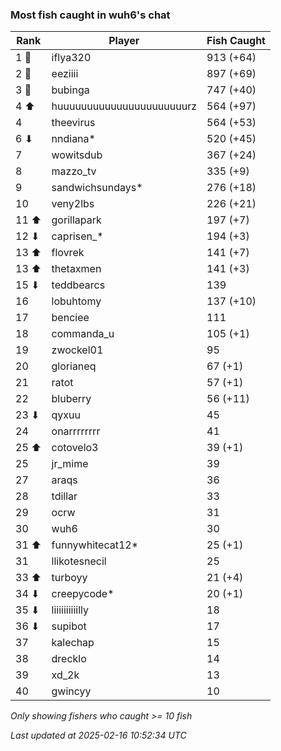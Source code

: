 ### Most fish caught in wuh6's chat
| Rank | Player | Fish Caught |
|------|--------|-----------|
| 1 🥇  | iflya320  | 913 (+64) |
| 2 🥈  | eeziiii  | 897 (+69) |
| 3 🥉  | bubinga  | 747 (+40) |
| 4 ⬆ | huuuuuuuuuuuuuuuuuuuuuurz  | 564 (+97) |
| 4  | theevirus  | 564 (+53) |
| 6 ⬇ | nndiana*  | 520 (+45) |
| 7  | wowitsdub  | 367 (+24) |
| 8  | mazzo_tv  | 335 (+9) |
| 9  | sandwichsundays*  | 276 (+18) |
| 10  | veny2lbs  | 226 (+21) |
| 11 ⬆ | gorillapark  | 197 (+7) |
| 12 ⬇ | caprisen_*  | 194 (+3) |
| 13 ⬆ | flovrek  | 141 (+7) |
| 13 ⬆ | thetaxmen  | 141 (+3) |
| 15 ⬇ | teddbearcs  | 139 |
| 16  | lobuhtomy  | 137 (+10) |
| 17  | benciee  | 111 |
| 18  | commanda_u  | 105 (+1) |
| 19  | zwockel01  | 95 |
| 20  | glorianeq  | 67 (+1) |
| 21  | ratot  | 57 (+1) |
| 22  | bluberry  | 56 (+11) |
| 23 ⬇ | qyxuu  | 45 |
| 24  | onarrrrrrrr  | 41 |
| 25 ⬆ | cotovelo3  | 39 (+1) |
| 25  | jr_mime  | 39 |
| 27  | araqs  | 36 |
| 28  | tdillar  | 33 |
| 29  | ocrw  | 31 |
| 30  | wuh6  | 30 |
| 31 ⬆ | funnywhitecat12*  | 25 (+1) |
| 31  | llikotesnecil  | 25 |
| 33 ⬆ | turboyy  | 21 (+4) |
| 34 ⬇ | creepycode*  | 20 (+1) |
| 35 ⬇ | liiiiiiiiiilly  | 18 |
| 36 ⬇ | supibot  | 17 |
| 37  | kalechap  | 15 |
| 38  | drecklo  | 14 |
| 39  | xd_2k  | 13 |
| 40  | gwincyy  | 10 |

_Only showing fishers who caught >= 10 fish_

_Last updated at 2025-02-16 10:52:34 UTC_